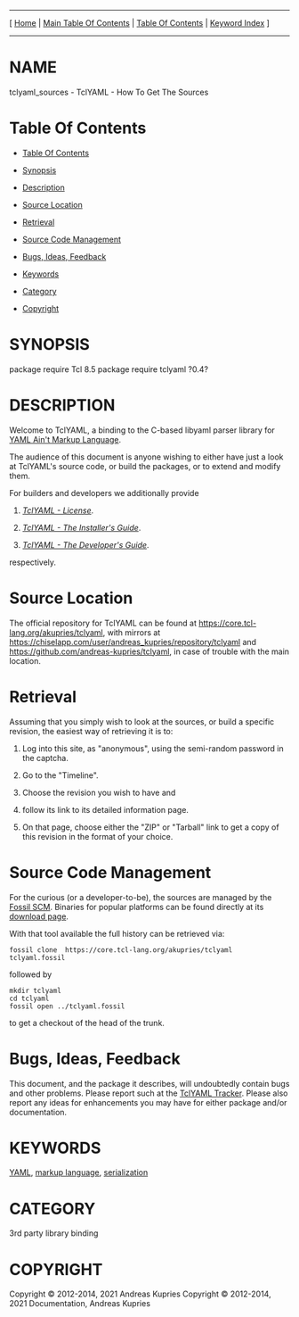 
[//000000001]: # (tclyaml\_sources \- TclYAML)
[//000000002]: # (Generated from file 'tclyaml\_sources\.man' by tcllib/doctools with format 'markdown')
[//000000003]: # (Copyright &copy; 2012\-2014, 2021 Andreas Kupries)
[//000000004]: # (Copyright &copy; 2012\-2014, 2021 Documentation, Andreas Kupries)
[//000000005]: # (tclyaml\_sources\(n\) 0\.4 doc "TclYAML")

<hr> [ <a href="../../../../../../home">Home</a> &#124; <a
href="../../toc.md">Main Table Of Contents</a> &#124; <a
href="../toc.md">Table Of Contents</a> &#124; <a
href="../../index.md">Keyword Index</a> ] <hr>

# NAME

tclyaml\_sources \- TclYAML \- How To Get The Sources

# <a name='toc'></a>Table Of Contents

  - [Table Of Contents](#toc)

  - [Synopsis](#synopsis)

  - [Description](#section1)

  - [Source Location](#section2)

  - [Retrieval](#section3)

  - [Source Code Management](#section4)

  - [Bugs, Ideas, Feedback](#section5)

  - [Keywords](#keywords)

  - [Category](#category)

  - [Copyright](#copyright)

# <a name='synopsis'></a>SYNOPSIS

package require Tcl 8\.5
package require tclyaml ?0\.4?

# <a name='description'></a>DESCRIPTION

Welcome to TclYAML, a binding to the C\-based libyaml parser library for [YAML
Ain't Markup Language](http://yaml\.org)\.

The audience of this document is anyone wishing to either have just a look at
TclYAML's source code, or build the packages, or to extend and modify them\.

For builders and developers we additionally provide

  1. *[TclYAML \- License](tclyaml\_license\.md)*\.

  1. *[TclYAML \- The Installer's Guide](tclyaml\_installer\.md)*\.

  1. *[TclYAML \- The Developer's Guide](tclyaml\_devguide\.md)*\.

respectively\.

# <a name='section2'></a>Source Location

The official repository for TclYAML can be found at
[https://core\.tcl\-lang\.org/akupries/tclyaml](https://core\.tcl\-lang\.org/akupries/tclyaml),
with mirrors at
[https://chiselapp\.com/user/andreas\_kupries/repository/tclyaml](https://chiselapp\.com/user/andreas\_kupries/repository/tclyaml)
and
[https://github\.com/andreas\-kupries/tclyaml](https://github\.com/andreas\-kupries/tclyaml),
in case of trouble with the main location\.

# <a name='section3'></a>Retrieval

Assuming that you simply wish to look at the sources, or build a specific
revision, the easiest way of retrieving it is to:

  1. Log into this site, as "anonymous", using the semi\-random password in the
     captcha\.

  1. Go to the "Timeline"\.

  1. Choose the revision you wish to have and

  1. follow its link to its detailed information page\.

  1. On that page, choose either the "ZIP" or "Tarball" link to get a copy of
     this revision in the format of your choice\.

# <a name='section4'></a>Source Code Management

For the curious \(or a developer\-to\-be\), the sources are managed by the [Fossil
SCM](https://www\.fossil\-scm\.org)\. Binaries for popular platforms can be found
directly at its [download page](https://www\.fossil\-scm\.org/download\.html)\.

With that tool available the full history can be retrieved via:

    fossil clone  https://core.tcl-lang.org/akupries/tclyaml  tclyaml.fossil

followed by

    mkdir tclyaml
    cd tclyaml
    fossil open ../tclyaml.fossil

to get a checkout of the head of the trunk\.

# <a name='section5'></a>Bugs, Ideas, Feedback

This document, and the package it describes, will undoubtedly contain bugs and
other problems\. Please report such at the [TclYAML
Tracker](https://core\.tcl\-lang\.org/akupries/tclyaml)\. Please also report any
ideas for enhancements you may have for either package and/or documentation\.

# <a name='keywords'></a>KEYWORDS

[YAML](\.\./\.\./index\.md\#yaml), [markup
language](\.\./\.\./index\.md\#markup\_language),
[serialization](\.\./\.\./index\.md\#serialization)

# <a name='category'></a>CATEGORY

3rd party library binding

# <a name='copyright'></a>COPYRIGHT

Copyright &copy; 2012\-2014, 2021 Andreas Kupries
Copyright &copy; 2012\-2014, 2021 Documentation, Andreas Kupries
